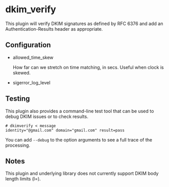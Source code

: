 dkim_verify
===========

This plugin will verify DKIM signatures as defined by RFC 6376 and add
an Authentication-Results header as appropriate.


Configuration
-------------

* allowed_time_skew
  
  How far can we stretch on time matching, in secs. Useful when clock is skewed.

* sigerror_log_level

  

Testing
-------

This plugin also provides a command-line test tool that can be used to 
debug DKIM issues or to check results.

````
# dkimverify < message
identity="@gmail.com" domain="gmail.com" result=pass
````

You can add `--debug` to the option arguments to see a full trace of the processing.


Notes
-----

This plugin and underlying library does not currently support DKIM body length limits (l=).
